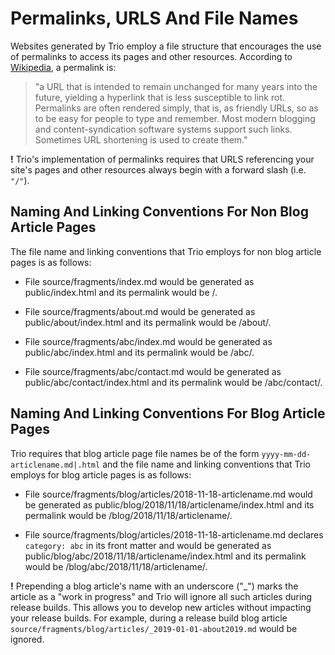 <!--
title: Permalinks And File Names
template: learnhowto.html
appendToTarget: true
activeHeaderItem: 2
-->

# Permalinks, URLS And File Names

Websites generated by Trio employ a file structure that encourages the use of permalinks to access its pages
and other resources. According to <a href="https://en.wikipedia.org/wiki/Permalink" target="_blank">Wikipedia</a>,
a permalink is:

> "a URL that is intended to remain unchanged for many years into the future, yielding a hyperlink that is less susceptible to link rot. Permalinks are often rendered simply, that is, as friendly URLs, so as to be easy for people to type and remember. Most modern blogging and content-syndication software systems support such links. Sometimes URL shortening is used to create them."

__!__ Trio's implementation of permalinks requires that URLS referencing your site's pages and other resources always begin with a forward slash (i.e. `"/"`).

## Naming And Linking Conventions For Non Blog Article Pages

The file name and linking conventions that Trio employs for non blog article pages is as follows:

* File source/fragments/index.md would be generated as public/index.html and its permalink would be /.

* File source/fragments/about.md would be generated as public/about/index.html and its permalink would be /about/.

* File source/fragments/abc/index.md would be generated as public/abc/index.html and its permalink would be /abc/.

* File source/fragments/abc/contact.md would be generated as public/abc/contact/index.html and its permalink would be /abc/contact/.

## Naming And Linking Conventions For Blog Article Pages

Trio requires that blog article page file names be of the form `yyyy-mm-dd-articlename.md|.html` and the file name and linking conventions that Trio employs for blog article pages is as follows:

* File source/fragments/blog/articles/2018-11-18-articlename.md would be generated as public/blog/2018/11/18/articlename/index.html and its permalink would be /blog/2018/11/18/articlename/.

* File source/fragments/blog/articles/2018-11-18-articlename.md declares `category: abc` in its front matter and would be generated as public/blog/abc/2018/11/18/articlename/index.html and its permalink would be /blog/abc/2018/11/18/articlename/.

__!__ Prepending a blog article's name with an underscore ("\_") marks the article as a "work in progress" and Trio will ignore all such articles during release builds. This allows you to develop new articles without impacting your release builds. For example, during a release build blog article `source/fragments/blog/articles/_2019-01-01-about2019.md` would be ignored.
